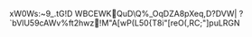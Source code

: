 xW0Ws:~9_.tG!D WBCEWKQuD\Q%_OqDZA8pXeq,D?DVW|?`bVlU59cAWv%ft2hwz!M"A[wP(L50{T8i"[reO(,RC;"]puLRGN